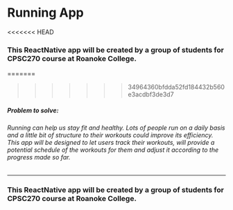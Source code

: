 # Running App
<<<<<<< HEAD
### This ReactNative app will be created by a group of students for CPSC270 course at Roanoke College.
=======
>>>>>>> 34964360bfdda52fd184432b560e3acdbf3de3d7
##### Problem to solve:
###### Running can help us stay fit and healthy. Lots of people run on a daily basis and a little bit of structure to their workouts could improve its efficiency. This app will be designed to let users track their workouts, will provide a potential schedule of the workouts for them and adjust it according to the progress made so far. 
---------------------
### This ReactNative app will be created by a group of students for CPSC270 course at Roanoke College.
